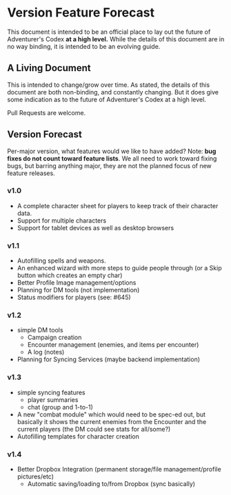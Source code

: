 # Version Feature Forecast

This document is intended to be an official place to lay out the future of Adventurer's Codex **at a high level.** While the details of this document are in no way binding, it is intended to be an evolving guide.


## A Living Document

This is intended to change/grow over time. As stated, the details of this document are both non-binding, and constantly changing. But it does give some indication as to the future of Adventurer's Codex at a high level.

Pull Requests are welcome.


## Version Forecast

Per-major version, what features would we like to have added? Note: **bug fixes do not count toward feature lists**. We all need to work toward fixing bugs, but barring anything major, they are not the planned focus of new feature releases.


### v1.0

- A complete character sheet for players to keep track of their character data.
- Support for multiple characters
- Support for tablet devices as well as desktop browsers


### v1.1

- Autofilling spells and weapons.
- An enhanced wizard with more steps to guide people through (or a Skip button which creates an empty char)
- Better Profile Image management/options
- Planning for DM tools (not implementation)
- Status modifiers for players (see: #645)


### v1.2

- simple DM tools
  - Campaign creation
  - Encounter management (enemies, and items per encounter)
  - A log (notes)
- Planning for Syncing Services (maybe backend implementation)


### v1.3

- simple syncing features
  - player summaries
  - chat (group and 1-to-1)
- A new "combat module" which would need to be spec-ed out, but basically it shows the current enemies from the Encounter and the current players (the DM could see stats for all/some?)
- Autofilling templates for character creation


### v1.4

- Better Dropbox Integration (permanent storage/file management/profile pictures/etc)
  - Automatic saving/loading to/from Dropbox (sync basically)

